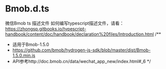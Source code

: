 # Bmob.d.ts
微信Bmob ts 描述文件
如何编写typescript描述文件，请看：https://zhongsp.gitbooks.io/typescript-handbook/content/doc/handbook/declaration%20files/Introduction.html
/**
 * 适用于Bmob-1.5.0
 * https://github.com/bmob/hydrogen-js-sdk/blob/master/dist/Bmob-1.5.0.min.js
 * API参考http://doc.bmob.cn/data/wechat_app_new/index.html#_6
 */
